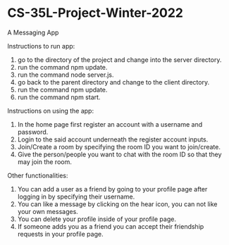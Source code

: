 # CS-35L-Project-Winter-2022
A Messaging App

Instructions to run app:
1. go to the directory of the project and change into the server directory. 
2. run the command npm update.
3. run the command node server.js.
4. go back to the parent directory and change to the client directory.
5. run the command npm update.
6. run the command npm start.

Instructions on using the app:
1. In the home page first register an account with a username and password.
2. Login to the said account underneath the register account inputs.
3. Join/Create a room by specifying the room ID you want to join/create.
4. Give the person/people you want to chat with the room ID so that they may join the room.

Other functionalities:
1. You can add a user as a friend by going to your profile page after logging in by specifying their username.
2. You can like a message by clicking on the hear icon, you can not like your own messages.
3. You can delete your profile inside of your profile page.
4. If someone adds you as a friend you can accept their friendship requests in your profile page.